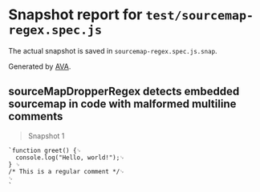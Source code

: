 # Snapshot report for `test/sourcemap-regex.spec.js`

The actual snapshot is saved in `sourcemap-regex.spec.js.snap`.

Generated by [AVA](https://avajs.dev).

## sourceMapDropperRegex detects embedded sourcemap in code with malformed multiline comments

> Snapshot 1

    `function greet() {␊
      console.log("Hello, world!");␊
    } ␊
    /* This is a regular comment */␊
    ␊
    `
